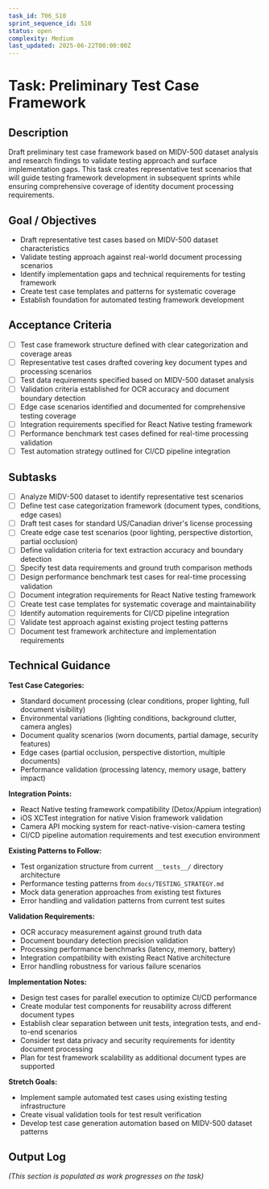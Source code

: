 ```yaml
---
task_id: T06_S10
sprint_sequence_id: S10
status: open
complexity: Medium
last_updated: 2025-06-22T00:00:00Z
---
```


# Task: Preliminary Test Case Framework

## Description
Draft preliminary test case framework based on MIDV-500 dataset analysis and research findings to validate testing approach and surface implementation gaps. This task creates representative test scenarios that will guide testing framework development in subsequent sprints while ensuring comprehensive coverage of identity document processing requirements.

## Goal / Objectives
- Draft representative test cases based on MIDV-500 dataset characteristics
- Validate testing approach against real-world document processing scenarios
- Identify implementation gaps and technical requirements for testing framework
- Create test case templates and patterns for systematic coverage
- Establish foundation for automated testing framework development

## Acceptance Criteria
- [ ] Test case framework structure defined with clear categorization and coverage areas
- [ ] Representative test cases drafted covering key document types and processing scenarios
- [ ] Test data requirements specified based on MIDV-500 dataset analysis
- [ ] Validation criteria established for OCR accuracy and document boundary detection
- [ ] Edge case scenarios identified and documented for comprehensive testing coverage
- [ ] Integration requirements specified for React Native testing framework
- [ ] Performance benchmark test cases defined for real-time processing validation
- [ ] Test automation strategy outlined for CI/CD pipeline integration

## Subtasks
- [ ] Analyze MIDV-500 dataset to identify representative test scenarios
- [ ] Define test case categorization framework (document types, conditions, edge cases)
- [ ] Draft test cases for standard US/Canadian driver's license processing
- [ ] Create edge case test scenarios (poor lighting, perspective distortion, partial occlusion)
- [ ] Define validation criteria for text extraction accuracy and boundary detection
- [ ] Specify test data requirements and ground truth comparison methods
- [ ] Design performance benchmark test cases for real-time processing validation
- [ ] Document integration requirements for React Native testing framework
- [ ] Create test case templates for systematic coverage and maintainability
- [ ] Identify automation requirements for CI/CD pipeline integration
- [ ] Validate test approach against existing project testing patterns
- [ ] Document test framework architecture and implementation requirements

## Technical Guidance

**Test Case Categories:**
- Standard document processing (clear conditions, proper lighting, full document visibility)
- Environmental variations (lighting conditions, background clutter, camera angles)
- Document quality scenarios (worn documents, partial damage, security features)
- Edge cases (partial occlusion, perspective distortion, multiple documents)
- Performance validation (processing latency, memory usage, battery impact)

**Integration Points:**
- React Native testing framework compatibility (Detox/Appium integration)
- iOS XCTest integration for native Vision framework validation
- Camera API mocking system for react-native-vision-camera testing
- CI/CD pipeline automation requirements and test execution environment

**Existing Patterns to Follow:**
- Test organization structure from current `__tests__/` directory architecture
- Performance testing patterns from `docs/TESTING_STRATEGY.md`
- Mock data generation approaches from existing test fixtures
- Error handling and validation patterns from current test suites

**Validation Requirements:**
- OCR accuracy measurement against ground truth data
- Document boundary detection precision validation
- Processing performance benchmarks (latency, memory, battery)
- Integration compatibility with existing React Native architecture
- Error handling robustness for various failure scenarios

**Implementation Notes:**
- Design test cases for parallel execution to optimize CI/CD performance
- Create modular test components for reusability across different document types
- Establish clear separation between unit tests, integration tests, and end-to-end scenarios
- Consider test data privacy and security requirements for identity document processing
- Plan for test framework scalability as additional document types are supported

**Stretch Goals:**
- Implement sample automated test cases using existing testing infrastructure
- Create visual validation tools for test result verification
- Develop test case generation automation based on MIDV-500 dataset patterns

## Output Log
*(This section is populated as work progresses on the task)*